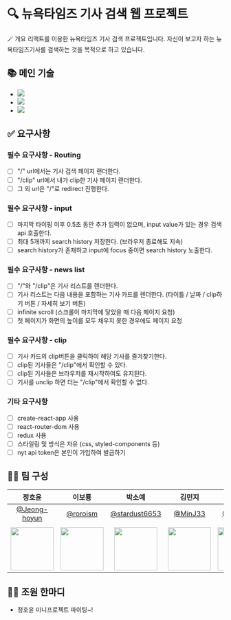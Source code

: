 # 🔍 뉴욕타임즈 기사 검색 웹 프로젝트
🪄 개요
리액트를 이용한 뉴욕타임즈 기사 검색 프로젝트입니다.
자신이 보고자 하는 뉴욕타임즈기사를 검색하는 것을 목적으로 하고 있습니다. 


## 📚 메인 기술
 - <img src="https://img.shields.io/badge/html5-E34F26?style=for-the-badge&logo=html5&logoColor=white"> 
 - <img src="https://img.shields.io/badge/javascript-F7DF1E?style=for-the-badge&logo=javascript&logoColor=black"> 
 - <img src="https://img.shields.io/badge/react-61DAFB?style=for-the-badge&logo=react&logoColor=black"> 

## ✅ 요구사항

### 필수 요구사항 - Routing
- [ ] "/" url에서는 기사 검색 페이지 랜더한다.
- [ ] "/clip" url에서 내가 clip한 기사 페이지 랜더한다.
- [ ] 그 외 url은 "/"로 redirect 진행한다.

### 필수 요구사항 - input
- [ ] 마지막 타이핑 이후 0.5초 동안 추가 입력이 없으며, input value가 있는 경우 검색 api 호출한다.
- [ ] 최대 5개까지 search history 저장한다. (브라우저 종료해도 지속)
- [ ] search history가 존재하고 input에 focus 중이면 search history 노출한다.

### 필수 요구사항 - news list
- [ ] "/"와 "/clip"은 기사 리스트를 렌더한다.
- [ ] 기사 리스트는 다음 내용을 포함하는 기사 카드를 렌더한다. (타이틀 / 날짜 / clip하기 버튼 / 자세히 보기 버튼)
- [ ] infinite scroll (스크롤이 마지막에 닿았을 때 다음 페이지 요청)
- [ ] 첫 페이지가 화면의 높이를 모두 채우지 못한 경우에도 페이지 요청

### 필수 요구사항 - clip
- [ ] 기사 카드의 clip버튼을 클릭하여 해당 기사를 즐겨찾기한다.
- [ ] clip된 기사들은 "/clip"에서 확인할 수 있다.
- [ ] clip된 기사들은 브라우저를 재시작하여도 유지된다.
- [ ] 기사를 unclip 하면 더는 "/clip"에서 확인할 수 없다.

### 기타 요구사항
- [ ] create-react-app 사용
- [ ] react-router-dom 사용
- [ ] redux 사용
- [ ] 스타일링 및 방식은 자유 (css, styled-components 등)
- [ ] nyt api token은 본인이 가입하여 발급하기

## 🤼‍♀️ 팀 구성

|                               정호윤                                  |                                 이보룡                                 |                                  박소예                                  |                                김민지                                |      윤한솔 |
:----------------------------------------------------------------------: | :--------------------------------------------------------------------: | :----------------------------------------------------------------------: | :------------------------------------------------------------------: |:--------------------------------------------------------------------: |
|               [@Jeong-hoyun](https://github.com/Jeong-hoyun)               |                [@roroism](https://github.com/roroism)                |               [@stardust6653](https://github.com/stardust6653)               |                 [@MinJ33](https://github.com/MinJ33)                 | [@1sol2sol](https://github.com/1sol2sol)  
|                          |
| <img src="https://avatars.githubusercontent.com/Jeong-hoyun" width="100"> | <img src="https://avatars.githubusercontent.com/roroism" width="100"> | <img src="https://avatars.githubusercontent.com/stardust6653" width="100"> | <img src="https://avatars.githubusercontent.com/MinJ33" width="100"> |<img src="https://avatars.githubusercontent.com/1sol2sol" width="100"> |

## 🤼‍♀️ 조원 한마디

- 정호윤 미니프로젝트 파이팅~!

